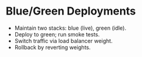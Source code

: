 # Blue/Green Deployments

- Maintain two stacks: blue (live), green (idle).
- Deploy to green; run smoke tests.
- Switch traffic via load balancer weight.
- Rollback by reverting weights.

